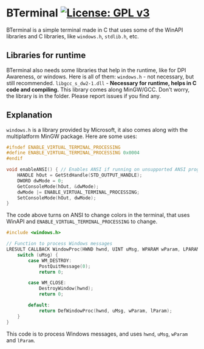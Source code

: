 # BTerminal [![License: GPL v3](https://img.shields.io/badge/License-GPLv3-blue.svg)](https://www.gnu.org/licenses/gpl-3.0)
BTerminal is a simple terminal made in C that uses some of the WinAPI libraries and C libraries,
like `windows.h`, `stdlib.h`, etc.

## Libraries for runtime
BTerminal also needs some libraries that help in the runtime, like for DPI Awareness, or windows.
Here is all of them:
`windows.h` - not necessary, but still recommended.
`libgcc_s_dw2-1.dll` - **Necessary for runtime, helps in C code and compiling.**
This library comes along MinGW/GCC. Don't worry, the library is in the folder.
Please report issues if you find any.

## Explanation
`windows.h` is a library provided by Microsoft, it also comes along with the multiplatform MinGW
package. Here are some uses:
```c
#ifndef ENABLE_VIRTUAL_TERMINAL_PROCESSING
#define ENABLE_VIRTUAL_TERMINAL_PROCESSING 0x0004
#endif

void enableANSI() { // Enables ANSI if running on unsupported ANSI program
    HANDLE hOut = GetStdHandle(STD_OUTPUT_HANDLE);
    DWORD dwMode = 0;
    GetConsoleMode(hOut, &dwMode);
    dwMode |= ENABLE_VIRTUAL_TERMINAL_PROCESSING;
    SetConsoleMode(hOut, dwMode);
}
```
The code above turns on ANSI to change colors in the terminal, that uses WinAPI and
`ENABLE_VIRTUAL_TERMINAL_PROCESSING` to change.

```c
#include <windows.h>

// Function to process Windows messages
LRESULT CALLBACK WindowProc(HWND hwnd, UINT uMsg, WPARAM wParam, LPARAM lParam) {
    switch (uMsg) {
        case WM_DESTROY:
            PostQuitMessage(0);
            return 0;

        case WM_CLOSE:
            DestroyWindow(hwnd);
            return 0;

        default:
            return DefWindowProc(hwnd, uMsg, wParam, lParam);
    }
}
```
This code is to process Windows messages, and uses `hwnd`, `uMsg`, `wParam` and `lParam`.

